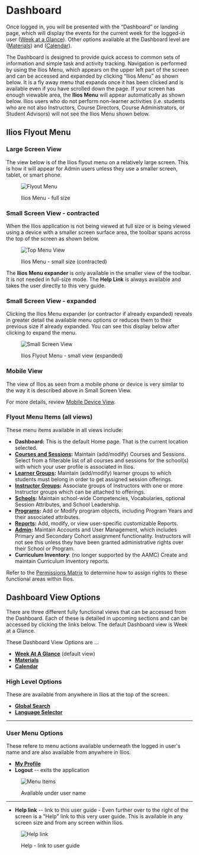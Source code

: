 # Dashboard

Once logged in, you will be presented with the “Dashboard” or landing page, which will display the events for the current week for the logged-in user ([Week at a Glance](https://iliosproject.gitbook.io/ilios-user-guide/dashboard/week-at-a-glance)). Other options available at the Dashboard level are ([Materials](https://iliosproject.gitbook.io/ilios-user-guide/dashboard/materials-view)) and ([Calendar](https://iliosproject.gitbook.io/ilios-user-guide/dashboard/calendar-view)).

The Dashboard is designed to provide quick access to common sets of information and simple task and activity tracking. Navigation is performed by using the Ilios Menu, which appears on the upper left part of the screen and can be accessed and expanded by clicking “Ilios Menu” as shown below. It is a fly away menu that expands once it has been clicked and is available even if you have scrolled down the page. If your screen has enough viewable area, the **Ilios Menu** will appear automatically as shown below. Ilios users who do not perform non-learner activities (i.e. students who are not also Instructors, Course Directors, Course Administrators, or Student Advisors) will not see the Ilios Menu shown below.

## Ilios Flyout Menu

### Large Screen View
The view below is of the Ilios flyout menu on a relatively large screen. This is how it will appear for Admin users unless they use a smaller screen, tablet, or smart phone.

<figure>
  <img src="../images/dashboard/flyout_menu.png" alt="Flyout Menu">
  <figcaption>
      <p>Ilios Menu - full size</p>
  </figcaption>
</figure>

### Small Screen View - contracted

When the Ilios application is not being viewed at full size or is being viewed using a device with a smaller screen surface area, the toolbar spans across the top of the screen as shown below.

<figure>
  <img src="../images/dashboard/small_screen_view_contracted.png" alt="Top Menu View">
  <figcaption>
    <p>Ilios Menu - small size (contracted)</p>
  </figcaption>
</figure>

The **Ilios Menu expander** is only available in the smaller view of the toolbar. It is not needed in full-size mode. The **Help Link** is always available and takes the user directly to this very guide.

### Small Screen View - expanded

Clicking the Ilios Menu expander (or contractor if already expanded) reveals in greater detail the available menu options or reduces them to their previous size if already expanded. You can see this display below after clicking to expand the menu.

<figure>
  <img src="../images/dashboard/flyout_expanded.png" alt="Small Screen View">
  <figcaption>
    <p>Ilios Flyout Menu - small view (expanded)</p>
  </figcaption>
</figure>

### Mobile View

The view of Ilios as seen from a mobile phone or device is very similar to the way it is described above in Small Screen View.

For more details, review [Mobile Device View](https://iliosproject.gitbook.io/ilios-user-guide/dashboard/mobile-devices).

### Flyout Menu Items (all views)

These menu items available in all views include:

* **Dashboard:** This is the default Home page. That is the current location selected.
* [**Courses and Sessions**](https://iliosproject.gitbook.io/ilios-user-guide/courses-and-sessions)**:** Maintain (add/modify) Courses and Sessions. Select from a filterable list of all courses and sessions for the school(s) with which your user profile is associated in Ilios.
* [**Learner Groups**](https://iliosproject.gitbook.io/ilios-user-guide/learner-groups)**:** Maintain (add/modify) learner groups to which students must belong in order to get assigned session offerings.
* [**Instructor Groups**](https://iliosproject.gitbook.io/ilios-user-guide/instructor-groups)**:** Associate groups of Instructors with one or more Instructor groups which can be attached to offerings.
* [**Schools**](https://iliosproject.gitbook.io/ilios-user-guide/schools)**:** Maintain school-wide Competencies, Vocabularies, optional Session Attributes, and School Leadership.
* [**Programs**](https://iliosproject.gitbook.io/ilios-user-guide/programs)**:** Add or Modify program objects, including Program Years and their associated attributes.
* [**Reports**](https://iliosproject.gitbook.io/ilios-user-guide/reports)**:** Add, modify, or view user-specific customizable Reports.
* [**Admin**](https://iliosproject.gitbook.io/ilios-user-guide/admin)**:** Maintain Accounts and User Management, which includes Primary and Secondary Cohort assignment functionality. Instructors will not see this unless they have been granted administrative rights over their School or Program.
* **Curriculum Inventory**: (no longer supported by the AAMC) Create and maintain Curriculum Inventory reports.

Refer to the [Permissions Matrix](https://www.dropbox.com/s/431sdj2bfoi3v1f/Ilios%20New%20Default%20Permissions%20Matrix.pdf?dl=0) to determine how to assign rights to these functional areas within Ilios.

## Dashboard View Options

There are three different fully functional views that can be accessed from the Dashboard. Each of these is detailed in upcoming sections and can be accessed by clicking the links below. The default Dashboard view is Week at a Glance.

These Dashboard View Options are ...

* [**Week At A Glance**](https://iliosproject.gitbook.io/ilios-user-guide/dashboard/week-at-a-glance) (default view)
* [**Materials**](https://iliosproject.gitbook.io/ilios-user-guide/dashboard/materials-view)
* [**Calendar**](https://iliosproject.gitbook.io/ilios-user-guide/dashboard/calendar-view)

### High Level Options

These are available from anywhere in Ilios at the top of the screen.

* [**Global Search**](https://iliosproject.gitbook.io/ilios-user-guide/dashboard/search)
* [**Language Selector**](https://iliosproject.gitbook.io/ilios-user-guide/dashboard/language-selector)

------------------------------------------

### User Menu Options

These refere to menu actions available underneath the logged in user's name and are also available from anywhere in Ilios.

* [**My Profile**](https://iliosproject.gitbook.io/ilios-user-guide/dashboard/my-profile)
* **Logout** -- exits the application

<figure>
  <img src="../images/dashboard/user_name_menu_items.png" alt="Menu Items">
  <figcaption>
      <p>Available under user name</p>
  </figcaption>
</figure>

-----------------------------------------

* **Help link** -- link to this user guide - Even further over to the right of the screen is a "Help" link to this very user guide. This is available in any screen size and from any screen within Ilios. 

<figure>
  <img src="../images/icons_explained/user_guide_link.png" alt="Help link">
  <figcaption>
      <p>Help - link to user guide</p>
  </figcaption>
</figure>


